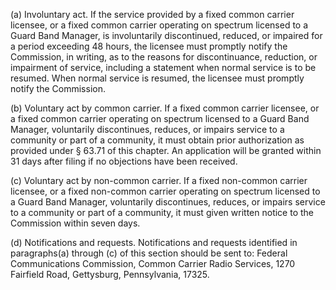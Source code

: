 (a) Involuntary act. If the service provided by a fixed common carrier licensee, or a fixed common carrier operating on spectrum licensed to a Guard Band Manager, is involuntarily discontinued, reduced, or impaired for a period exceeding 48 hours, the licensee must promptly notify the Commission, in writing, as to the reasons for discontinuance, reduction, or impairment of service, including a statement when normal service is to be resumed. When normal service is resumed, the licensee must promptly notify the Commission.

(b) Voluntary act by common carrier. If a fixed common carrier licensee, or a fixed common carrier operating on spectrum licensed to a Guard Band Manager, voluntarily discontinues, reduces, or impairs service to a community or part of a community, it must obtain prior authorization as provided under § 63.71 of this chapter. An application will be granted within 31 days after filing if no objections have been received.

(c) Voluntary act by non-common carrier. If a fixed non-common carrier licensee, or a fixed non-common carrier operating on spectrum licensed to a Guard Band Manager, voluntarily discontinues, reduces, or impairs service to a community or part of a community, it must given written notice to the Commission within seven days.

(d) Notifications and requests. Notifications and requests identified in paragraphs(a) through (c) of this section should be sent to: Federal Communications Commission, Common Carrier Radio Services, 1270 Fairfield Road, Gettysburg, Pennsylvania, 17325.


